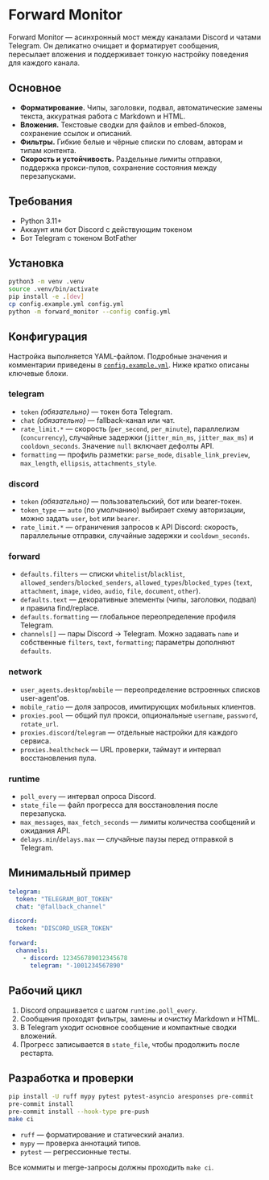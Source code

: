 # Forward Monitor

Forward Monitor — асинхронный мост между каналами Discord и чатами Telegram. Он деликатно очищает и форматирует сообщения, пересылает вложения и поддерживает тонкую настройку поведения для каждого канала.

## Основное
- **Форматирование.** Чипы, заголовки, подвал, автоматические замены текста, аккуратная работа с Markdown и HTML.
- **Вложения.** Текстовые сводки для файлов и embed-блоков, сохранение ссылок и описаний.
- **Фильтры.** Гибкие белые и чёрные списки по словам, авторам и типам контента.
- **Скорость и устойчивость.** Раздельные лимиты отправки, поддержка прокси-пулов, сохранение состояния между перезапусками.

## Требования
- Python 3.11+
- Аккаунт или бот Discord с действующим токеном
- Бот Telegram с токеном BotFather

## Установка
```bash
python3 -m venv .venv
source .venv/bin/activate
pip install -e .[dev]
cp config.example.yml config.yml
python -m forward_monitor --config config.yml
```

## Конфигурация
Настройка выполняется YAML-файлом. Подробные значения и комментарии приведены в [`config.example.yml`](config.example.yml). Ниже кратко описаны ключевые блоки.

### telegram
- `token` *(обязательно)* — токен бота Telegram.
- `chat` *(обязательно)* — fallback-канал или чат.
- `rate_limit.*` — скорость (`per_second`, `per_minute`), параллелизм (`concurrency`), случайные задержки (`jitter_min_ms`, `jitter_max_ms`) и `cooldown_seconds`. Значение `null` включает дефолты API.
- `formatting` — профиль разметки: `parse_mode`, `disable_link_preview`, `max_length`, `ellipsis`, `attachments_style`.

### discord
- `token` *(обязательно)* — пользовательский, бот или bearer-токен.
- `token_type` — `auto` (по умолчанию) выбирает схему авторизации, можно задать `user`, `bot` или `bearer`.
- `rate_limit.*` — ограничения запросов к API Discord: скорость, параллельные отправки, случайные задержки и `cooldown_seconds`.

### forward
- `defaults.filters` — списки `whitelist`/`blacklist`, `allowed_senders`/`blocked_senders`, `allowed_types`/`blocked_types` (`text`, `attachment`, `image`, `video`, `audio`, `file`, `document`, `other`).
- `defaults.text` — декоративные элементы (чипы, заголовки, подвал) и правила find/replace.
- `defaults.formatting` — глобальное переопределение профиля Telegram.
- `channels[]` — пары Discord → Telegram. Можно задавать `name` и собственные `filters`, `text`, `formatting`; параметры дополняют `defaults`.

### network
- `user_agents.desktop`/`mobile` — переопределение встроенных списков user-agent'ов.
- `mobile_ratio` — доля запросов, имитирующих мобильных клиентов.
- `proxies.pool` — общий пул прокси, опциональные `username`, `password`, `rotate_url`.
- `proxies.discord`/`telegram` — отдельные настройки для каждого сервиса.
- `proxies.healthcheck` — URL проверки, таймаут и интервал восстановления пула.

### runtime
- `poll_every` — интервал опроса Discord.
- `state_file` — файл прогресса для восстановления после перезапуска.
- `max_messages`, `max_fetch_seconds` — лимиты количества сообщений и ожидания API.
- `delays.min`/`delays.max` — случайные паузы перед отправкой в Telegram.

## Минимальный пример
```yaml
telegram:
  token: "TELEGRAM_BOT_TOKEN"
  chat: "@fallback_channel"

discord:
  token: "DISCORD_USER_TOKEN"

forward:
  channels:
    - discord: 123456789012345678
      telegram: "-1001234567890"
```

## Рабочий цикл
1. Discord опрашивается с шагом `runtime.poll_every`.
2. Сообщения проходят фильтры, замены и очистку Markdown и HTML.
3. В Telegram уходит основное сообщение и компактные сводки вложений.
4. Прогресс записывается в `state_file`, чтобы продолжить после рестарта.

## Разработка и проверки
```bash
pip install -U ruff mypy pytest pytest-asyncio aresponses pre-commit
pre-commit install
pre-commit install --hook-type pre-push
make ci
```

- `ruff` — форматирование и статический анализ.
- `mypy` — проверка аннотаций типов.
- `pytest` — регрессионные тесты.

Все коммиты и merge-запросы должны проходить `make ci`.
